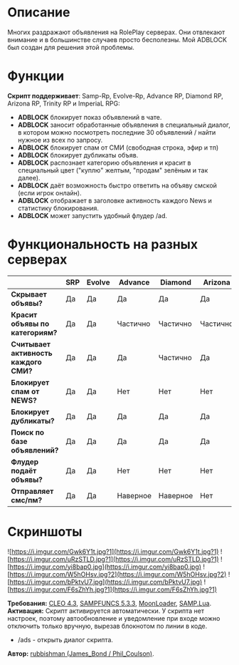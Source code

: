 # Описание 
Многих раздражают объявления на RolePlay серверах. Они отвлекают внимание и в большинстве случаев просто бесполезны. Мой ADBLOCK был создан для решения этой проблемы.

# Функции
**Скрипт поддерживает**: Samp-Rp, Evolve-Rp, Advance RP, Diamond RP, Arizona RP, Trinity RP и ImperiaL RPG:
* **ADBLOCK** блокирует показ объявлений в чате.
* **ADBLOCK** заносит обработанные объявления в специальный диалог, в котором можно посмотреть последние 30 объявлений / найти нужное из всех по запросу. 
* **ADBLOCK** блокирует спам от СМИ (свободная строка, эфир и тп)
* **ADBLOCK** блокирует дубликаты объяв.
* **ADBLOCK** распознает категорию объявления и красит в специальный цвет ("куплю" желтым, "продам" зелёным и так далее).
* **ADBLOCK** даёт возможность быстро ответить на объяву смской (если игрок онлайн).
* **ADBLOCK** отображает в заголовке активность каждого News и статистику блокирования.
* **ADBLOCK** может запустить удобный флудер /ad.

# Функциональность на разных серверах
|                                       | **SRP** | **Evolve** | **Advance** | **Diamond** | **Arizona** | **Trinity** | **ImperiaL** |
|---------------------------------------|---------|------------|-------------|-------------|-------------|-------------|--------------|
| **Скрывает объявы?**                  | Да      | Да         | Да          | Да          | Да          | Да          | Да           |
| **Красит объявы по категориям?**      | Да      | Да         | Частично    | Частично    | Частично    | Частично    | Частично     |
| **Считывает активность каждого СМИ?** | Да      | Да         | Да          | Частично    | Да          | Нет         | Нет          |
| **Блокирует спам от NEWS?**           | Да      | Да         | Нет         | Нет         | Нет         | Нет         | Нет          |
| **Блокирует дубликаты?**              | Да      | Да         | Да          | Да          | Да          | Нет         | Да           |
| **Поиск по базе объявлений?**         | Да      | Да         | Да          | Да          | Да          | Да          | Да           |
| **Флудер подаёт объявы?**             | Да      | Да         | Нет         | Нет         | Нет         | Нет         | Нет          |
| **Отправляет смс/пм?**                | Да      | Да         | Наверное    | Наверное    | Нет         | Наверное    | Наверное     |
# Скриншоты
![https://i.imgur.com/Gwk6Y1t.jpg?1](https://i.imgur.com/Gwk6Y1t.jpg?1)
![https://i.imgur.com/uRzSTLD.jpg?1](https://i.imgur.com/uRzSTLD.jpg?1)
![https://i.imgur.com/yi8bap0.jpg](https://i.imgur.com/yi8bap0.jpg)
![https://i.imgur.com/W5hOHsv.jpg?2](https://i.imgur.com/W5hOHsv.jpg?2)
![https://i.imgur.com/bPktvU7.jpg](https://i.imgur.com/bPktvU7.jpg)
![https://i.imgur.com/F6sZhYh.jpg?1](https://i.imgur.com/F6sZhYh.jpg?1)

**Требования:** [CLEO 4.3]('http://cleo.li/?lang=ru'), [SAMPFUNCS 5.3.3]('https://blast.hk/threads/17/'), [MoonLoader]('https://blast.hk/threads/13305/'), [SAMP.Lua]('https://blast.hk/threads/14624/').
**Активация:** Скрипт активируется автоматически. У скрипта нет настроек, поэтому автообновление и уведомление при входе можно отключить только вручную, вырезав блокнотом по линии в коде.

* /ads - открыть диалог скрипта.

**Автор:** [rubbishman (James_Bond / Phil_Coulson)]('http://rubbishman.ru/samp').